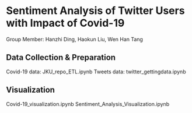 # Sentiment Analysis of Twitter Users with Impact of Covid-19

Group Member:
Hanzhi Ding, Haokun Liu, Wen Han Tang

## Data Collection & Preparation
Covid-19 data: JKU_repo_ETL.ipynb
Tweets data: twitter_gettingdata.ipynb

## Visualization
Covid-19_visualization.ipynb
Sentiment_Analysis_Visualization.ipynb
